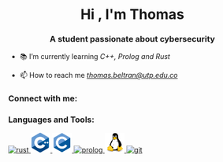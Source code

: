 <h1 align="center">Hi , I'm Thomas </h1>
<h3 align="center">A student passionate about cybersecurity</h3>

- 📚 I’m currently learning *C++, Prolog and Rust*

- 📫 How to reach me *thomas.beltran@utp.edu.co*

<h3 align="left">Connect with me:</h3>
<p align="left">
</p>

<h3 align="left">Languages and Tools:</h3>
 <a href="https://www.rust-lang.org/" target="_blank" rel="noreferrer">
    <img src="https://upload.wikimedia.org/wikipedia/commons/d/d5/Rust_programming_language_black_logo.svg" alt="rust" width="40" height="40"/>
  </a>
  <a href="https://isocpp.org/" target="_blank" rel="noreferrer">
    <img src="https://raw.githubusercontent.com/devicons/devicon/master/icons/cplusplus/cplusplus-original.svg" alt="c++" width="40" height="40"/>
  </a>
  <a href="https://www.open-std.org/jtc1/sc22/wg14/" target="_blank" rel="noreferrer">
    <img src="https://raw.githubusercontent.com/devicons/devicon/master/icons/c/c-original.svg" alt="c" width="40" height="40"/>
  </a>
  <a href="https://www.swi-prolog.org/" target="_blank" rel="noreferrer">
    <img src="https://upload.wikimedia.org/wikipedia/commons/7/7e/SWI_Prolog_logo.svg" alt="prolog" width="40" height="40"/>
  </a>
  <a href="https://www.linux.org/" target="_blank" rel="noreferrer">
    <img src="https://raw.githubusercontent.com/devicons/devicon/master/icons/linux/linux-original.svg" alt="linux" width="40" height="40"/>
  </a>
  <a href="https://git-scm.com/" target="_blank" rel="noreferrer">
    <img src="https://www.vectorlogo.zone/logos/git-scm/git-scm-icon.svg" alt="git" width="40" height="40"/>
  </a>
</p>
